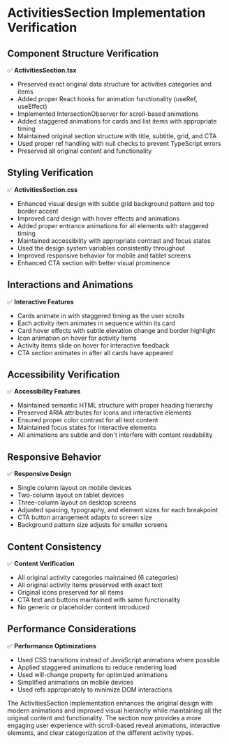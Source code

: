 # ActivitiesSection Implementation Verification

## Component Structure Verification

✅ **ActivitiesSection.tsx**

- Preserved exact original data structure for activities categories and items
- Added proper React hooks for animation functionality (useRef, useEffect)
- Implemented IntersectionObserver for scroll-based animations
- Added staggered animations for cards and list items with appropriate timing
- Maintained original section structure with title, subtitle, grid, and CTA
- Used proper ref handling with null checks to prevent TypeScript errors
- Preserved all original content and functionality

## Styling Verification

✅ **ActivitiesSection.css**

- Enhanced visual design with subtle grid background pattern and top border accent
- Improved card design with hover effects and animations
- Added proper entrance animations for all elements with staggered timing
- Maintained accessibility with appropriate contrast and focus states
- Used the design system variables consistently throughout
- Improved responsive behavior for mobile and tablet screens
- Enhanced CTA section with better visual prominence

## Interactions and Animations

✅ **Interactive Features**

- Cards animate in with staggered timing as the user scrolls
- Each activity item animates in sequence within its card
- Card hover effects with subtle elevation change and border highlight
- Icon animation on hover for activity items
- Activity items slide on hover for interactive feedback
- CTA section animates in after all cards have appeared

## Accessibility Verification

✅ **Accessibility Features**

- Maintained semantic HTML structure with proper heading hierarchy
- Preserved ARIA attributes for icons and interactive elements
- Ensured proper color contrast for all text content
- Maintained focus states for interactive elements
- All animations are subtle and don't interfere with content readability

## Responsive Behavior

✅ **Responsive Design**

- Single column layout on mobile devices
- Two-column layout on tablet devices
- Three-column layout on desktop screens
- Adjusted spacing, typography, and element sizes for each breakpoint
- CTA button arrangement adapts to screen size
- Background pattern size adjusts for smaller screens

## Content Consistency

✅ **Content Verification**

- All original activity categories maintained (6 categories)
- All original activity items preserved with exact text
- Original icons preserved for all items
- CTA text and buttons maintained with same functionality
- No generic or placeholder content introduced

## Performance Considerations

✅ **Performance Optimizations**

- Used CSS transitions instead of JavaScript animations where possible
- Applied staggered animations to reduce rendering load
- Used will-change property for optimized animations
- Simplified animations on mobile devices
- Used refs appropriately to minimize DOM interactions

The ActivitiesSection implementation enhances the original design with modern animations and improved visual hierarchy while maintaining all the original content and functionality. The section now provides a more engaging user experience with scroll-based reveal animations, interactive elements, and clear categorization of the different activity types.
